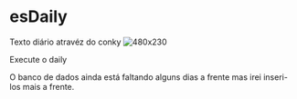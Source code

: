 # esDaily
Texto diário atravéz do conky
![480x230](https://github.com/andryeltj/esDaily/edDaily.png)

Execute o daily

O banco de dados ainda está faltando alguns dias a frente mas irei inseri-los mais a frente.
